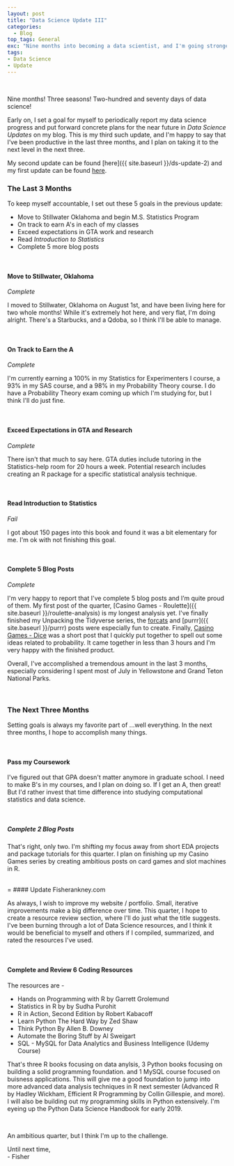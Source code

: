 ```yaml
---
layout: post
title: "Data Science Update III"
categories:
  - Blog
top_tags: General
exc: "Nine months into becoming a data scientist, and I'm going stronger than ever! In my third accountability post, I describe how I've progressed in the last three months, and what I plan on doing in the next three."
tags:
- Data Science
- Update
---
```


<br> 

Nine months! Three seasons! Two-hundred and seventy days of data science! 

Early on, I set a goal for myself to periodically report my data science progress and put forward concrete plans for the near future in *Data Science Updates* on my blog. This is my third such update, and I'm happy to say that I’ve been productive in the last three months, and I plan on taking it to the next level in the next three.

My second update can be found [here]({{ site.baseurl }}/ds-update-2) and my first update can be found [here]({{site.baseurl}}/ds-update).


### The Last 3 Months

To keep myself accountable, I set out these 5 goals in the previous update: 

- Move to Stillwater Oklahoma and begin M.S. Statistics Program
- On track to earn A's in each of my classes
- Exceed expectations in GTA work and research
- Read *Introduction to Statistics*
- Complete 5 more blog posts

<br>

#### Move to Stillwater, Oklahoma

*Complete*

I moved to Stillwater, Oklahoma on August 1st, and have been living here for two whole months! While it's extremely hot here, and very flat, I'm doing alright. There's a Starbucks, and a Qdoba, so I think I'll be able to manage. 

<br>

#### On Track to Earn the A

*Complete*

I'm currently earning a 100% in my Statistics for Experimenters I course, a 93% in my SAS course, and a 98% in my Probability Theory course. I do have a Probability Theory exam coming up which I'm studying for, but I think I'll do just fine. 

<br>

#### Exceed Expectations in GTA and Research

*Complete*

There isn't that much to say here. GTA duties include tutoring in the Statistics-help room for 20 hours a week. Potential research includes creating an R package for a specific statistical analysis technique. 

<br> 

#### Read Introduction to Statistics

*Fail*

I got about 150 pages into this book and found it was a bit elementary for me. I'm ok with not finishing this goal.

<br>

#### Complete 5 Blog Posts

*Complete*

I'm very happy to report that I've complete 5 blog posts and I’m quite proud of them. My first post of the quarter, [Casino Games - Roulette]({{ site.baseurl }}/roulette-analysis) is my longest analysis yet. I've finally finished my Unpacking the Tidyverse series, the [forcats]({{site.baseurl}}/forcats) and [purrr]({{ site.baseurl }}/purrr) posts were especially fun to create. Finally, [Casino Games - Dice]({[site.baseurl}}/roll-the-dice) was a short post that I quickly put together to spell out some ideas related to probability. It came together in less than 3 hours and I'm very happy with the finished product. 

Overall, I've accomplished a tremendous amount in the last 3 months, especially considering I spent most of July in Yellowstone and Grand Teton National Parks.

<br> 

### The Next Three Months 

Setting goals is always my favorite part of ...well everything. In the next three months, I hope to accomplish many things. 

<br> 

#### Pass my Coursework

I've figured out that GPA doesn't matter anymore in graduate school. I need to make B's in my courses, and I plan on doing so. If I get an A, then great! But I'd rather invest that time difference into studying computational statistics and data science.

<br> 


##### Complete 2 Blog Posts

That's right, only two. I'm shifting my focus away from short EDA projects and package tutorials for this quarter. I plan on finishing up my Casino Games series by creating ambitious posts on card games and slot machines in R. 

<br> 
=
#### Update Fisherankney.com

As always, I wish to improve my website / portfolio. Small, iterative improvements make a big difference over time. This quarter, I hope to create a resource review section, where I'll do just what the title suggests. I've been burning through a lot of Data Science resources, and I think it would be beneficial to myself and others if I compiled, summarized, and rated the resources I've used. 

<br> 

#### Complete and Review 6 Coding Resources

The resources are - 

- Hands on Programming with R by Garrett Grolemund
- Statistics in R by by Sudha Purohit
- R in Action, Second Edition by Robert Kabacoff
- Learn Python The Hard Way by Zed Shaw
- Think Python By Allen B. Downey
- Automate the Boring Stuff by Al Sweigart
- SQL - MySQL for Data Analytics and Business Intelligence (Udemy Course)

That's three R books focusing on data anylsis, 3 Python books focusing on building a solid programming foundation. and 1 MySQL course focused on buisness applications. This will give me a good foundation to jump into more advanced data analysis techniques in R next semester (Advanced R by Hadley Wickham, Efficient R Programming by Collin Gillespie, and more). I will also be building out my programming skills in Python extensively. I'm eyeing up the Python Data Science Handbook for early 2019. 

<br> 

An ambitious quarter, but I think I'm up to the challenge. 

Until next time, <br>
\- Fisher




